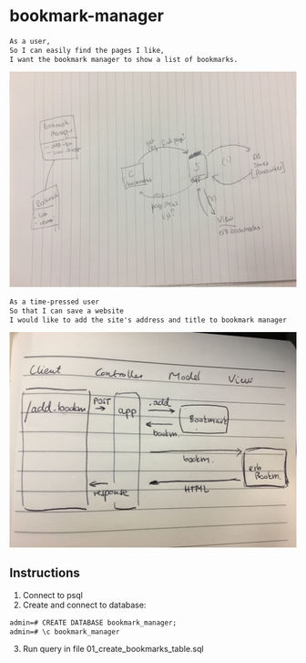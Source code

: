 # bookmark-manager
```
As a user,
So I can easily find the pages I like,
I want the bookmark manager to show a list of bookmarks.
```
![domain model](./images/IMG_1906.JPG)

```
As a time-pressed user
So that I can save a website
I would like to add the site's address and title to bookmark manager
```
![domain model](./images/IMG_2454.jpeg)

Instructions
----
1. Connect to psql
2. Create and connect to database:
```
admin=# CREATE DATABASE bookmark_manager;
admin=# \c bookmark_manager
```
3. Run query in file 01_create_bookmarks_table.sql
